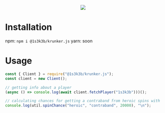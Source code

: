 <div align="center">
    <p>
        <a href="https://nodei.co/npm/@1s3k3b/krunker.js/"><img src="https://nodei.co/npm/@1s3k3b/krunker.js.png?downloads=true&stars=true"></a>
    </p>
</div>

# Installation
npm: `npm i @1s3k3b/krunker.js`
yarn: soon

# Usage
```js
const { Client } = require("@1s3k3b/krunker.js");
const client = new Client();

// getting info about a player
(async () => console.log(await client.fetchPlayer("1s3k3b")))();

// calculating chances for getting a contraband from heroic spins with 20k KR
console.log(util.spinChance("heroic", "contraband", 20000), "\n");
```
